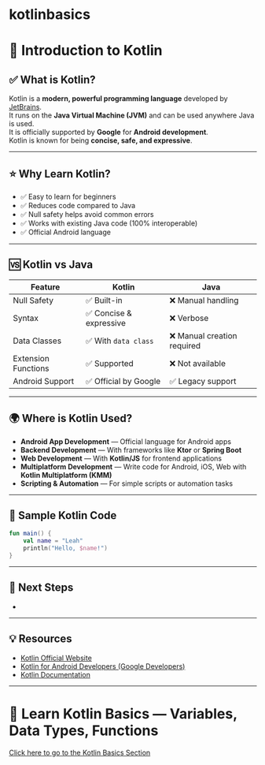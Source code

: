 # kotlinbasics
# 📘 Introduction to Kotlin

## ✅ What is Kotlin?

Kotlin is a **modern, powerful programming language** developed by [JetBrains](https://jetbrains.com).\
It runs on the **Java Virtual Machine (JVM)** and can be used anywhere Java is used.\
It is officially supported by **Google** for **Android development**.\
Kotlin is known for being **concise, safe, and expressive**.

---

## ⭐ Why Learn Kotlin?

- ✅ Easy to learn for beginners
- ✅ Reduces code compared to Java
- ✅ Null safety helps avoid common errors
- ✅ Works with existing Java code (100% interoperable)
- ✅ Official Android language

---

## 🆚 Kotlin vs Java

| Feature             | Kotlin                 | Java                       |
| ------------------- | ---------------------- | -------------------------- |
| Null Safety         | ✅ Built-in             | ❌ Manual handling          |
| Syntax              | ✅ Concise & expressive | ❌ Verbose                  |
| Data Classes        | ✅ With `data class`    | ❌ Manual creation required |
| Extension Functions | ✅ Supported            | ❌ Not available            |
| Android Support     | ✅ Official by Google   | ✅ Legacy support           |

---

## 🌍 Where is Kotlin Used?

- **Android App Development** — Official language for Android apps
- **Backend Development** — With frameworks like **Ktor** or **Spring Boot**
- **Web Development** — With **Kotlin/JS** for frontend applications
- **Multiplatform Development** — Write code for Android, iOS, Web with **Kotlin Multiplatform (KMM)**
- **Scripting & Automation** — For simple scripts or automation tasks

---

## 📝 Sample Kotlin Code

```kotlin
fun main() {
    val name = "Leah"
    println("Hello, $name!")
}
```

---

## 🚀 Next Steps

-

---

## 💡 Resources

- [Kotlin Official Website](https://kotlinlang.org/)
- [Kotlin for Android Developers (Google Developers)](https://developer.android.com/kotlin)
- [Kotlin Documentation](https://kotlinlang.org/docs/home.html)

---

# 📖 Learn Kotlin Basics — Variables, Data Types, Functions

[Click here to go to the Kotlin Basics Section](#)

